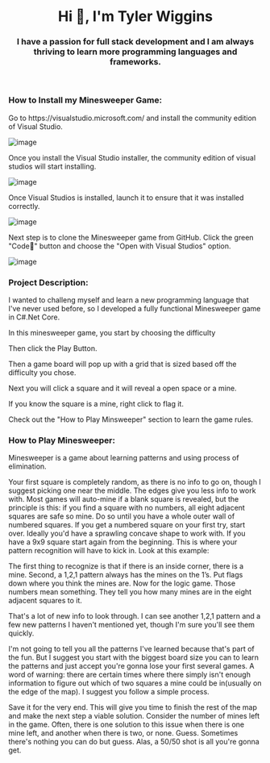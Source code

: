 <h1 align="center">Hi 👋, I'm Tyler Wiggins</h1>
<h3 align="center">I have a passion for full stack development and I am always thriving to learn more programming languages and frameworks.</h3>
<br>

<h3 align="left">How to Install my Minesweeper Game:</h3>
<p>Go to https://visualstudio.microsoft.com/ and install the community edition of Visual Studio.
  
  ![image](https://user-images.githubusercontent.com/46502423/166826135-779c4b61-48c5-4622-a8c9-14cbc619417c.png)


<p>Once you install the Visual Studio installer, the community edition of visual studios will start installing.
  
  ![image](https://user-images.githubusercontent.com/46502423/166827278-68a7ff57-745a-475e-ac88-26ceb633f328.png)

  <p>Once Visual Studios is installed, launch it to ensure that it was installed correctly.</p>
 
  ![image](https://user-images.githubusercontent.com/46502423/166835544-d2249a60-7940-4ef5-b752-fc37410f0669.png)

<p>Next step is to clone the Minesweeper game from GitHub. Click the green "Code🔻" button and choose the "Open with Visual Studios" option.
  
![image](https://user-images.githubusercontent.com/46502423/166841855-1de2a068-da6c-4dcb-83c2-d8216970db72.png)
























<h3 align="left">Project Description:</h3>
<p>I wanted to challeng myself and learn a new programming language that I've never used before, so I developed a fully functional Minesweeper game in C#.Net Core. </p>
<p>In this minesweeper game, you start by choosing the difficulty </p>
<p>Then click the Play Button.</p>
<p>Then a game board will pop up with a grid that is sized based off the difficulty you chose.</p>
<p>Next you will click a square and it will reveal a open space or a mine.<p>
<p>If you know the square is a mine, right click to flag it.</p>
<p>Check out the "How to Play Minsweeper" section to learn the game rules.</p>




<h3 align="left">How to Play Minesweeper:</h3>
Minesweeper is a game about learning patterns and using process of elimination.

Your first square is completely random, as there is no info to go on, though I suggest picking one near the middle. The edges give you less info to work with.
Most games will auto-mine if a blank square is revealed, but the principle is this: if you find a square with no numbers, all eight adjacent squares are safe so mine. Do so until you have a whole outer wall of numbered squares. If you get a numbered square on your first try, start over.
Ideally you'd have a sprawling concave shape to work with. If you have a 9x9 square start again from the beginning. This is where your pattern recognition will have to kick in. Look at this example:

The first thing to recognize is that if there is an inside corner, there is a mine. Second, a 1,2,1 pattern always has the mines on the 1’s. Put flags down where you think the mines are.
Now for the logic game. Those numbers mean something. They tell you how many mines are in the eight adjacent squares to it.

That's a lot of new info to look through. I can see another 1,2,1 pattern and a few new patterns I haven't mentioned yet, though I'm sure you'll see them quickly.

I'm not going to tell you all the patterns I've learned because that's part of the fun. But I suggest you start with the biggest board size you can to learn the patterns and just accept you're gonna lose your first several games.
A word of warning: there are certain times where there simply isn't enough information to figure out which of two squares a mine could be in(usually on the edge of the map). I suggest you follow a simple process.

Save it for the very end. This will give you time to finish the rest of the map and make the next step a viable solution.
Consider the number of mines left in the game. Often, there is one solution to this issue when there is one mine left, and another when there is two, or none.
Guess. Sometimes there's nothing you can do but guess. Alas, a 50/50 shot is all you're gonna get.
